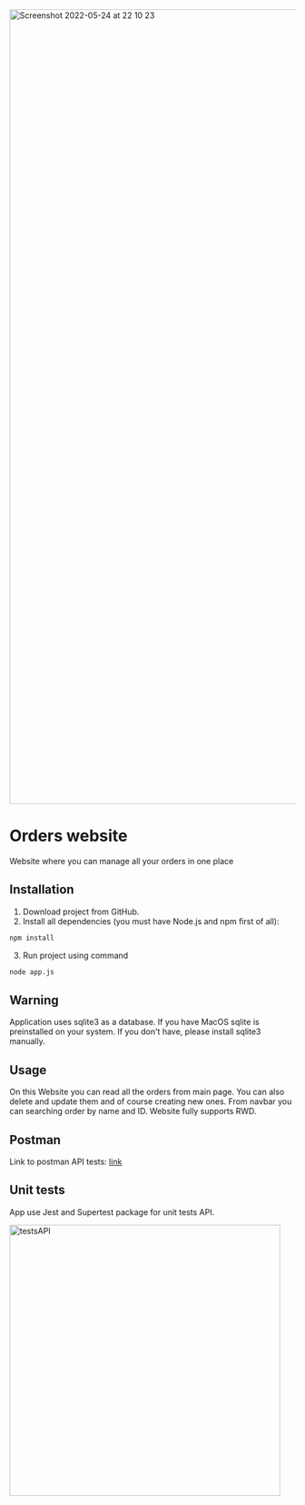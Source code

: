 <img width="1399" alt="Screenshot 2022-05-24 at 22 10 23" src="https://user-images.githubusercontent.com/63620671/170123434-a7aebb26-bb1f-4eda-81e3-0a469b434fd2.png">

# Orders website

Website where you can manage all your orders in one place

## Installation

1. Download project from GitHub.
2. Install all dependencies (you must have Node.js and npm first of all):

```zsh
npm install
```

3. Run project using command
```zsh
node app.js
```

## Warning

Application uses sqlite3 as a database. If you have MacOS sqlite is preinstalled on your system. If you don't have, please install sqlite3 manually.

## Usage

On this Website you can read all the orders from main page. You can also delete and update them and of course creating new ones. From navbar you can searching order by name and ID. Website fully supports RWD.

## Postman
Link to postman API tests: 
[link](https://documenter.getpostman.com/view/15325905/Uz59MyVT)

## Unit tests

App use Jest and Supertest package for unit tests API.

<img width="477" alt="testsAPI" src="https://user-images.githubusercontent.com/63620671/171045961-0ec082a1-957f-4c92-9940-fcc17c7ab4aa.png">

